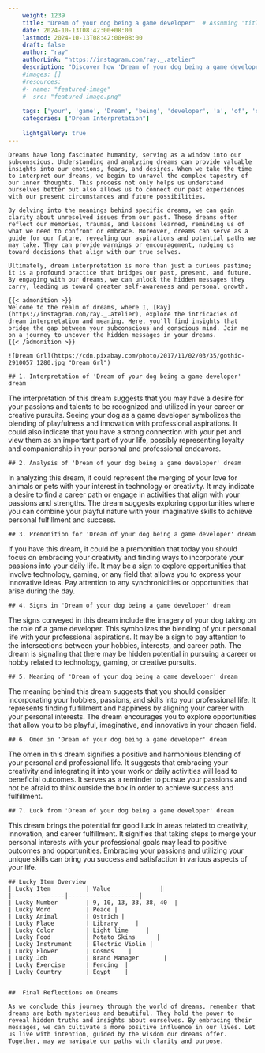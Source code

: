 ```yaml
---
    weight: 1239
    title: "Dream of your dog being a game developer"  # Assuming 'title' column exists
    date: 2024-10-13T08:42:00+08:00
    lastmod: 2024-10-13T08:42:00+08:00
    draft: false
    author: "ray"
    authorLink: "https://instagram.com/ray._.atelier"
    description: "Discover how 'Dream of your dog being a game developer' can interpret your future and uncover its significant meanings in your life."
    #images: []
    #resources:
    #- name: "featured-image"
    #  src: "featured-image.png"
    
    tags: ['your', 'game', 'Dream', 'being', 'developer', 'a', 'of', 'dog']
    categories: ["Dream Interpretation"]
    
    lightgallery: true
---
```

    
    Dreams have long fascinated humanity, serving as a window into our subconscious. Understanding and analyzing dreams can provide valuable insights into our emotions, fears, and desires. When we take the time to interpret our dreams, we begin to unravel the complex tapestry of our inner thoughts. This process not only helps us understand ourselves better but also allows us to connect our past experiences with our present circumstances and future possibilities.
    
    By delving into the meanings behind specific dreams, we can gain clarity about unresolved issues from our past. These dreams often reflect our memories, traumas, and lessons learned, reminding us of what we need to confront or embrace. Moreover, dreams can serve as a guide for our future, revealing our aspirations and potential paths we may take. They can provide warnings or encouragement, nudging us toward decisions that align with our true selves.
    
    Ultimately, dream interpretation is more than just a curious pastime; it is a profound practice that bridges our past, present, and future. By engaging with our dreams, we can unlock the hidden messages they carry, leading us toward greater self-awareness and personal growth.
    
    {{< admonition >}}
    Welcome to the realm of dreams, where I, [Ray](https://instagram.com/ray._.atelier), explore the intricacies of dream interpretation and meaning. Here, you’ll find insights that bridge the gap between your subconscious and conscious mind. Join me on a journey to uncover the hidden messages in your dreams.
    {{< /admonition >}}
    
    ![Dream Grl](https://cdn.pixabay.com/photo/2017/11/02/03/35/gothic-2910057_1280.jpg "Dream Grl")
    
    ## 1. Interpretation of 'Dream of your dog being a game developer' dream
    
The interpretation of this dream suggests that you may have a desire for your passions and talents to be recognized and utilized in your career or creative pursuits. Seeing your dog as a game developer symbolizes the blending of playfulness and innovation with professional aspirations. It could also indicate that you have a strong connection with your pet and view them as an important part of your life, possibly representing loyalty and companionship in your personal and professional endeavors.
    
    ## 2. Analysis of 'Dream of your dog being a game developer' dream
    
In analyzing this dream, it could represent the merging of your love for animals or pets with your interest in technology or creativity. It may indicate a desire to find a career path or engage in activities that align with your passions and strengths. The dream suggests exploring opportunities where you can combine your playful nature with your imaginative skills to achieve personal fulfillment and success.
    
    ## 3. Premonition for 'Dream of your dog being a game developer' dream
    
If you have this dream, it could be a premonition that today you should focus on embracing your creativity and finding ways to incorporate your passions into your daily life. It may be a sign to explore opportunities that involve technology, gaming, or any field that allows you to express your innovative ideas. Pay attention to any synchronicities or opportunities that arise during the day.
    
    ## 4. Signs in 'Dream of your dog being a game developer' dream
    
The signs conveyed in this dream include the imagery of your dog taking on the role of a game developer. This symbolizes the blending of your personal life with your professional aspirations. It may be a sign to pay attention to the intersections between your hobbies, interests, and career path. The dream is signaling that there may be hidden potential in pursuing a career or hobby related to technology, gaming, or creative pursuits.
    
    ## 5. Meaning of 'Dream of your dog being a game developer' dream
    
The meaning behind this dream suggests that you should consider incorporating your hobbies, passions, and skills into your professional life. It represents finding fulfillment and happiness by aligning your career with your personal interests. The dream encourages you to explore opportunities that allow you to be playful, imaginative, and innovative in your chosen field.
    
    ## 6. Omen in 'Dream of your dog being a game developer' dream
    
The omen in this dream signifies a positive and harmonious blending of your personal and professional life. It suggests that embracing your creativity and integrating it into your work or daily activities will lead to beneficial outcomes. It serves as a reminder to pursue your passions and not be afraid to think outside the box in order to achieve success and fulfillment.
    
    ## 7. Luck from 'Dream of your dog being a game developer' dream
    
This dream brings the potential for good luck in areas related to creativity, innovation, and career fulfillment. It signifies that taking steps to merge your personal interests with your professional goals may lead to positive outcomes and opportunities. Embracing your passions and utilizing your unique skills can bring you success and satisfaction in various aspects of your life.
    
    ## Lucky Item Overview
    | Lucky Item          | Value              |
    |---------------|--------------------|
    | Lucky Number        | 9, 10, 13, 33, 38, 40  |
    | Lucky Word          | Peace |
    | Lucky Animal        | Ostrich |
    | Lucky Place         | Library     |
    | Lucky Color         | Light lime     |
    | Lucky Food          | Potato Skins      |
    | Lucky Instrument    | Electric Violin |
    | Lucky Flower        | Cosmos    |
    | Lucky Job           | Brand Manager       |
    | Lucky Exercise      | Fencing  |
    | Lucky Country       | Egypt    |
    
    
    ##  Final Reflections on Dreams
    
    As we conclude this journey through the world of dreams, remember that dreams are both mysterious and beautiful. They hold the power to reveal hidden truths and insights about ourselves. By embracing their messages, we can cultivate a more positive influence in our lives. Let us live with intention, guided by the wisdom our dreams offer. Together, may we navigate our paths with clarity and purpose.
    